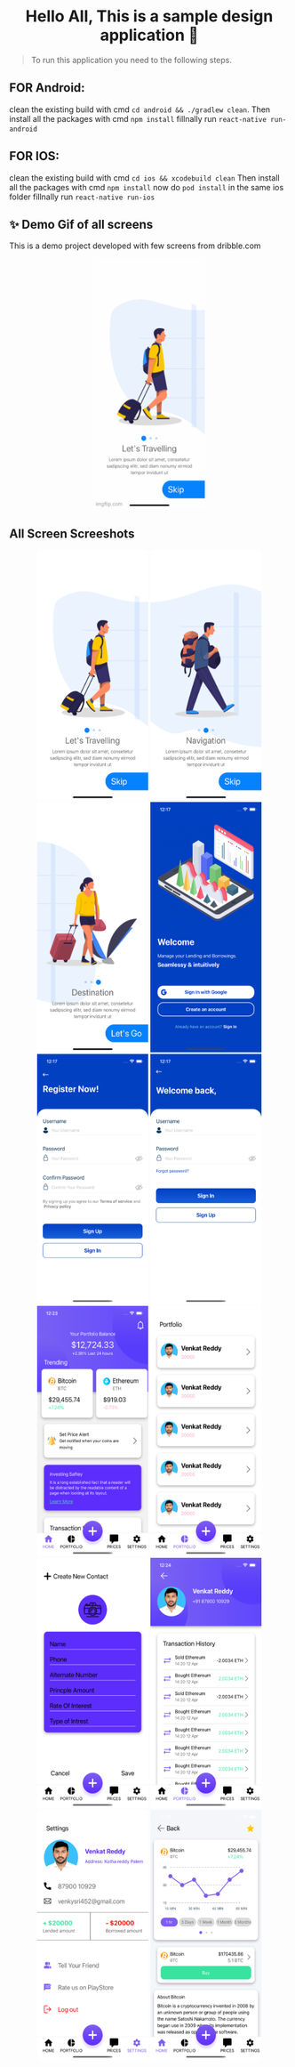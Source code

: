 <h1 align="center">Hello All, This is a sample design application 👋</h1>


> To run this application you need to the following steps.<br /> 

## FOR Android:
clean the existing build with cmd `cd android && ./gradlew clean`.
Then install all the packages with cmd `npm install`
fillnally run `react-native run-android`

## FOR IOS:

clean the existing build with cmd `cd ios && xcodebuild clean`
Then install all the packages with cmd `npm install`
now do `pod install` in the same ios folder
fillnally run `react-native run-ios`

## ✨ Demo Gif of all screens

This is a demo project developed with few screens from dribble.com
<p align="center">
  <img width="200" height="450" src="loanbook.gif" alt="cli output"/>
</p>

## All Screen Screeshots


<p align="center">
  <img width="200" height="450" src="./readmeimg/loanbook1.png" alt="cli output"/>
  <img width="200" height="450" src="./readmeimg/loanbook2.png" alt="cli output"/>
  <img width="200" height="450" src="./readmeimg/loanbook3.png" alt="cli output"/>
  <img width="200" height="450" src="./readmeimg/loanbook4.png" alt="cli output"/>
  <img width="200" height="450" src="./readmeimg/loanbook5.png" alt="cli output"/>
  <img width="200" height="450" src="./readmeimg/loanbook6.png" alt="cli output"/>
  <img width="200" height="450" src="./readmeimg/loanbook7.png" alt="cli output"/>
  <img width="200" height="450" src="./readmeimg/loanbook8.png" alt="cli output"/>
  <img width="200" height="450" src="./readmeimg/loanbook9.png" alt="cli output"/>
  <img width="200" height="450" src="./readmeimg/loanbook10.png" alt="cli output"/>
  <img width="200" height="450" src="./readmeimg/loanbook11.png" alt="cli output"/>
  <img width="200" height="450" src="./readmeimg/loanbook12.png" alt="cli output"/>

</p>



